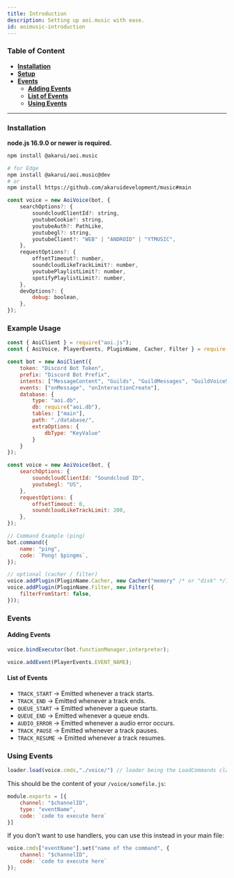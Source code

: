 ```yaml
---
title: Introduction
description: Setting up aoi.music with ease.
id: aoimusic-introduction
---
```


### Table of Content

- **[Installation](#installation)**
- **[Setup](#example-usage)**
- **[Events](#events)**
    - **[Adding Events](#adding-events)**
    - **[List of Events](#list-of-events)**
    - **[Using Events](#using-events)**

---

### Installation

**node.js 16.9.0 or newer is required.**

```bash
npm install @akarui/aoi.music
```

```bash
# for Edge
npm install @akarui/aoi.music@dev
# or
npm install https://github.com/akaruidevelopment/music#main
```


```js
const voice = new AoiVoice(bot, {
    searchOptions?: {
        soundcloudClientId?: string,
        youtubeCookie?: string,
        youtubeAuth?: PathLike,
        youtubegl?: string,
        youtubeClient?: "WEB" | "ANDROID" | "YTMUSIC",
    },
    requestOptions?: {
        offsetTimeout?: number,
        soundcloudLikeTrackLimit?: number,
        youtubePlaylistLimit?: number,
        spotifyPlaylistLimit?: number,
    },
    devOptions?: {
        debug: boolean,
    },
});
```

### Example Usage

```javascript
const { AoiClient } = require("aoi.js");
const { AoiVoice, PlayerEvents, PluginName, Cacher, Filter } = require("@akarui/aoi.music");

const bot = new AoiClient({
    token: "Discord Bot Token",
    prefix: "Discord Bot Prefix",
    intents: ["MessageContent", "Guilds", "GuildMessages", "GuildVoiceStates"],
    events: ["onMessage", "onInteractionCreate"],
    database: {
        type: "aoi.db",
        db: require("aoi.db"),
        tables: ["main"],
        path: "./database/",
        extraOptions: {
            dbType: "KeyValue"
        }
    }
});

const voice = new AoiVoice(bot, {
    searchOptions: {
        soundcloudClientId: "Soundcloud ID",
        youtubegl: "US",
    },
    requestOptions: {
        offsetTimeout: 0,
        soundcloudLikeTrackLimit: 200,
    },
});

// Command Example (ping)
bot.command({
    name: "ping",
    code: `Pong! $pingms`,
});

// optional (cacher / filter)
voice.addPlugin(PluginName.Cacher, new Cacher("memory" /* or "disk" */));
voice.addPlugin(PluginName.Filter, new Filter({
    filterFromStart: false,
}));
```

### Events

#### Adding Events

```js
voice.bindExecutor(bot.functionManager.interpreter);

voice.addEvent(PlayerEvents.EVENT_NAME);
```

#### List of Events

- `TRACK_START` &rarr; Emitted whenever a track starts. 
- `TRACK_END` &rarr; Emitted whenever a track ends.
- `QUEUE_START` &rarr; Emitted whenever a queue starts.
- `QUEUE_END` &rarr; Emitted whenever a queue ends.
- `AUDIO_ERROR` &rarr; Emitted whenever a audio error occurs.
- `TRACK_PAUSE` &rarr; Emitted whenever a track pauses.
- `TRACK_RESUME` &rarr; Emitted whenever a track resumes.

### Using Events

```js
loader.load(voice.cmds,"./voice/") // loader being the LoadCommands class
```

This should be the content of your `/voice/somefile.js`:

```js
module.exports = [{
    channel: "$channelID",
    type: "eventName",
    code: `code to execute here`
}]
```

If you don't want to use handlers, you can use this instead in your main file:

```js
voice.cmds["eventName"].set("name of the command", {
    channel: "$channelID",
    code: `code to execute here`
});
```
